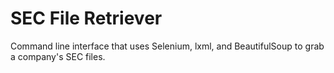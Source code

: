 # SEC File Retriever

Command line interface that uses Selenium, lxml, and BeautifulSoup to grab a company's SEC files. 
